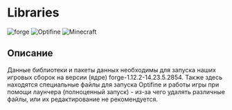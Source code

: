 # Libraries
![forge](https://img.shields.io/badge/forge-14.23.5.2854-brightgreen?style=flat-square)
![Optifine](https://img.shields.io/badge/Optifine-OptiFine%201.12.2%20HD%20U%20F6%20pre1-brightgreen.svg?style=flat-square)
![Minecraft](https://img.shields.io/badge/Minecraft-1.12.2-brightgreen?style=flat-square)

## Описание

Данные библиотеки и пакеты данных необходимы для запуска наших игровых сборок на версии (ядре) forge-1.12.2-14.23.5.2854. Также здесь находятся специальные файлы для запуска Optifine и работы игры при помощи лаунчера (полноценный запуск) - из-за чего удалять различные файлы, или их редактирование не рекомендуется.